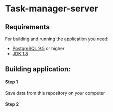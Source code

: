 # Task-manager-server

## Requirements

For building and running the application you need:

- [PostgreSQL 9.5](https://www.postgresql.org)  or higher
- [JDK 1.8](http://www.oracle.com/technetwork/java/javase/downloads/jdk8-downloads-2133151.html)

## Building application:

#### Step 1

Save data from this repository on your computer

#### Step 2

